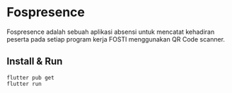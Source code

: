 # Fospresence

Fospresence adalah sebuah aplikasi absensi untuk mencatat kehadiran peserta pada setiap program kerja FOSTI menggunakan QR Code scanner.

## Install & Run
```
flutter pub get
flutter run
```

